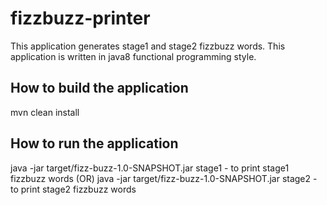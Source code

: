 # fizzbuzz-printer

This application generates stage1 and stage2 fizzbuzz words. This application is written in java8 functional programming style.

## How to build the application
mvn clean install

## How to run the application
java -jar target/fizz-buzz-1.0-SNAPSHOT.jar stage1     - to print stage1 fizzbuzz words
            (OR)
java -jar target/fizz-buzz-1.0-SNAPSHOT.jar stage2     - to print stage2 fizzbuzz words


